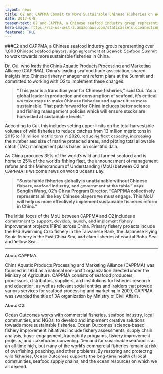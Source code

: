 ```yaml
---
layout: news
title: O2 and CAPPMA Commit to More Sustainable Chinese Fisheries on World Oceans Day
date: 2017-6-8
teaser-text: O2 and CAPPMA, a Chinese seafood industry group representing over 1,800 Chinese seafood players, sign agreement at Seaweb Seafood Summit to work towards more sustainable fisheries in China.
hero-image: https://s3-us-west-2.amazonaws.com/staticassets.oceanoutcomes.org/news+and+analysis/hero+images/O2-CAPPMA-MOU-AGREEMENT.jpg
featured: TRUE
---
```

###O2 and CAPPMA, a Chinese seafood industry group representing over 1,800 Chinese seafood players, sign agreement at Seaweb Seafood Summit to work towards more sustainable fisheries in China.

Dr. Cui, who leads the China Aquatic Products Processing and Marketing Alliance (CAPPMA), China’s leading seafood trade association, shared insights into Chinese fishery management reform plans at the Summit and committed to working with O2 to implement these changes.
 
> **“This year is a transition year for Chinese fisheries,” said Cui. “As a global leader in production and consumption of seafood, it’s critical we take steps to make Chinese fisheries and aquaculture more sustainable. That path forward for China includes better science and fishing management policies which will ensure stocks are harvested at sustainable levels.”**
 
According to Cui, this includes setting upper limits on the total harvestable volumes of wild fisheries to reduce catches from 13 million metric tons in 2015 to 10 million metric tons in 2020, reducing fleet capacity, increasing the number and size of marine protected areas, and piloting total allowable catch (TAC) management plans based on scientific data.
 
As China produces 35% of the world’s wild and farmed seafood and is home to 25% of the world’s fishing fleet, the announcement of management reform and the Memorandum of Understanding (MoU) between O2 and CAPPMA is welcome news on World Oceans Day.
 
> **“Sustainable fisheries globally is unattainable without Chinese fishers, seafood industry, and government at the table,” says Songlin Wang, O2’s China Program Director. “CAPPMA collectively represents all the key Chinese players we must engage. This MoU will help us more effectively implement sustainable fisheries reform in China.”**
 
The initial focus of the MoU between CAPPMA and O2 includes a commitment to support, develop, launch, and implement fishery improvement projects (FIPs) across China. Primary fishery projects include the Red Swimming Crab fishery in the Taiwanese Bank, the Japanese Flying Squid fishery in the East China Sea, and clam fisheries of coastal Bohai Sea and Yellow Sea.

----
About CAPPMA:

China Aquatic Products Processing and Marketing Alliance (CAPPMA) was founded in 1994 as a national non-profit organization directed under the Ministry of Agriculture. CAPPMA consists of seafood producers, processors, distributors, suppliers, and institutions for fisheries research and education, as well as relevant social entities and insiders that provide various services for seafood processing and marketing.In 2009, CAPPMA was awarded the title of 3A organization by Ministry of Civil Affairs.
 
About O2:

Ocean Outcomes works with commercial fisheries, seafood industry, local communities, and NGOs, to develop and implement creative solutions towards more sustainable fisheries. Ocean Outcomes’ science-based fishery improvement initiatives include fishery assessments, supply chain analysis, buyer engagement, traceability programs, fishery improvement projects, and stakeholder convening. Demand for sustainable seafood is at an all-time high, but many of the world’s commercial fisheries remain at risk of overfishing, poaching, and other problems. By restoring and protecting wild fisheries, Ocean Outcomes supports the long-term health of local communities, seafood supply chains, and the ocean resources on which we all depend.
